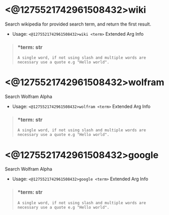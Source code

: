 # <@1275521742961508432>wiki
Search wikipedia for provided search term, and return the first result.<br/>
 - Usage: `<@1275521742961508432>wiki <term>`
Extended Arg Info
> ### *term: str
> ```
> A single word, if not using slash and multiple words are necessary use a quote e.g "Hello world".
> ```
# <@1275521742961508432>wolfram
Search Wolfram Alpha<br/>
 - Usage: `<@1275521742961508432>wolfram <term>`
Extended Arg Info
> ### *term: str
> ```
> A single word, if not using slash and multiple words are necessary use a quote e.g "Hello world".
> ```
# <@1275521742961508432>google
Search Wolfram Alpha<br/>
 - Usage: `<@1275521742961508432>google <term>`
Extended Arg Info
> ### *term: str
> ```
> A single word, if not using slash and multiple words are necessary use a quote e.g "Hello world".
> ```
